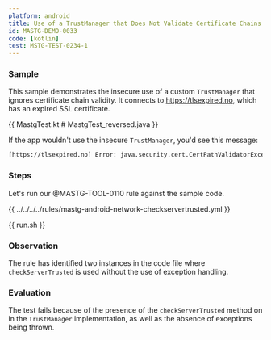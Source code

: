 ```yaml
---
platform: android
title: Use of a TrustManager that Does Not Validate Certificate Chains
id: MASTG-DEMO-0033
code: [kotlin]
test: MSTG-TEST-0234-1
---
```


### Sample

This sample demonstrates the insecure use of a custom `TrustManager` that ignores certificate chain validity. It connects to <https://tlsexpired.no>, which has an expired SSL certificate.

{{ MastgTest.kt # MastgTest_reversed.java }}

If the app wouldn't use the insecure `TrustManager`, you'd see this message:

```txt
[https://tlsexpired.no] Error: java.security.cert.CertPathValidatorException: Trust anchor for certification path not found.
```

### Steps

Let's run our @MASTG-TOOL-0110 rule against the sample code.

{{ ../../../../rules/mastg-android-network-checkservertrusted.yml }}

{{ run.sh }}

### Observation

The rule has identified two instances in the code file where `checkServerTrusted` is used without the use of exception handling.

### Evaluation

The test fails because of the presence of the `checkServerTrusted` method on in the `TrustManager` implementation, as well as the absence of exceptions being thrown.
